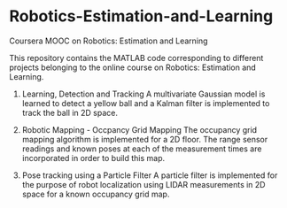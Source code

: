 # Robotics-Estimation-and-Learning
Coursera MOOC on  Robotics: Estimation and Learning

This repository contains the MATLAB code corresponding to different projects belonging to the online course on Robotics: Estimation and Learning.

1. Learning, Detection and Tracking
A multivariate Gaussian model is learned to detect a yellow ball and a Kalman filter is implemented to track the ball in 2D space.

2. Robotic Mapping - Occpancy Grid Mapping
The occupancy grid mapping algorithm is implemented for a 2D floor. The range sensor readings and known poses at each of the measurement times are incorporated in order to build this map.

3. Pose tracking using a Particle Filter
A particle filter is implemented for the purpose of robot localization using LIDAR measurements in 2D space for a known occupancy grid map.
